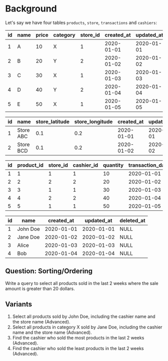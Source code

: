 # Background

Let's say we have four tables `products`, `store`, `transactions` and `cashiers`:

| id  | name | price | category | store_id | created_at | updated_at | deleted_at |
| --- | ---- | ----- | -------- | -------- | ---------- | ---------- | ---------- |
| 1   | A    | 10    | X        | 1        | 2020-01-01 | 2020-01-01 | NULL       |
| 2   | B    | 20    | Y        | 2        | 2020-01-02 | 2020-01-02 | NULL       |
| 3   | C    | 30    | X        | 1        | 2020-01-03 | 2020-01-03 | NULL       |
| 4   | D    | 40    | Y        | 2        | 2020-01-04 | 2020-01-04 | NULL       |
| 5   | E    | 50    | X        | 1        | 2020-01-05 | 2020-01-05 | NULL       |

| id  | name    | store_latitude | store_longitude | created_at | updated_at | deleted_at |
| --- | ------- | -------------- | --------------- | ---------- | ---------- | ---------- |
| 1   | Store ABC | 0.1            | 0.2             | 2020-01-01 | 2020-01-01 | NULL       |
| 2   | Store BCD | 0.1            | 0.2             | 2020-01-02 | 2020-01-02 | NULL       |



| id  | product_id | store_id | cashier_id | quantity | transaction_date |
| --- | ---------- | -------- | ---------- | -------- | ---------- |
| 1   | 1          | 1        | 1          | 10       | 2020-01-01 |
| 2   | 2          | 2        | 2          | 20       | 2020-01-02 |
| 3   | 3          | 1        | 1          | 30       | 2020-01-03 |
| 4   | 4          | 2        | 2          | 40       | 2020-01-04 |
| 5   | 5          | 1        | 1          | 50       | 2020-01-05 |

| id  | name    | created_at | updated_at | deleted_at |
| --- | ------- | ---------- | ---------- | ---------- |
| 1   | John Doe | 2020-01-01 | 2020-01-01 | NULL       |
| 2   | Jane Doe | 2020-01-02 | 2020-01-02 | NULL       |
| 3   | Alice    | 2020-01-03 | 2020-01-03 | NULL       |
| 4   | Bob      | 2020-01-04 | 2020-01-04 | NULL       |


## Question: Sorting/Ordering

Write a query to select all products sold in the last 2 weeks where the sale amount is greater than 20 dollars.

## Variants

1. Select all products sold by John Doe, including the cashier name and the store name (Advanced).
2. Select all products in category X sold by Jane Doe, including the cashier name and the store name (Advanced).
3. Find the cashier who sold the most products in the last 2 weeks (Advanced).
4. Find the cashier who sold the least products in the last 2 weeks (Advanced).
